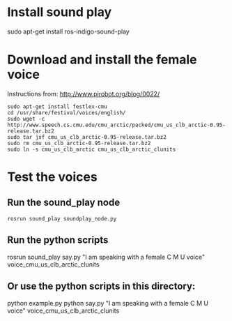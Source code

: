 # Install sound play
sudo apt-get install ros-indigo-sound-play


# Download and install the female voice
Instructions from: http://www.pirobot.org/blog/0022/
````
sudo apt-get install festlex-cmu
cd /usr/share/festival/voices/english/
sudo wget -c http://www.speech.cs.cmu.edu/cmu_arctic/packed/cmu_us_clb_arctic-0.95-release.tar.bz2
sudo tar jxf cmu_us_clb_arctic-0.95-release.tar.bz2 
sudo rm cmu_us_clb_arctic-0.95-release.tar.bz2
sudo ln -s cmu_us_clb_arctic cmu_us_clb_arctic_clunits
````
# Test the voices
## Run the sound_play node
````
rosrun sound_play soundplay_node.py 
````
## Run the python scripts
rosrun sound_play say.py "I am speaking with a female C M U voice" voice_cmu_us_clb_arctic_clunits

## Or use the python scripts in this directory:
python example.py
python say.py "I am speaking with a female C M U voice" voice_cmu_us_clb_arctic_clunits
